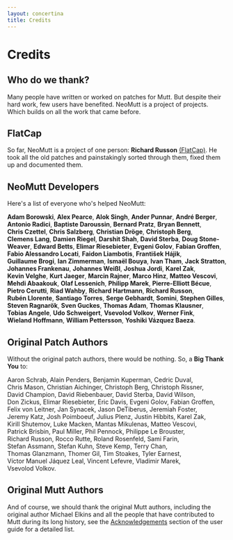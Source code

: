 ```yaml
---
layout: concertina
title: Credits
---
```


Credits
=======

Who do we thank?
----------------

Many people have written or worked on patches for Mutt. But despite
their hard work, few users have benefited. NeoMutt is a project of
projects. Which builds on all the work that came before.

FlatCap
-------

So far, NeoMutt is a project of one person: **Richard Russon**
[(FlatCap)](https://github.com/flatcap). He took all the old patches and
painstakingly sorted through them, fixed them up and documented them.

NeoMutt Developers
------------------

Here's a list of everyone who's helped NeoMutt:

**Adam Borowski**, **Alex Pearce**, **Alok Singh**, **Ander Punnar**,
**André Berger**, **Antonio Radici**, **Baptiste Daroussin**,
**Bernard Pratz**, **Bryan Bennett**, **Chris Czettel**,
**Chris Salzberg**, **Christian Dröge**, **Christoph Berg**,
**Clemens Lang**, **Damien Riegel**, **Darshit Shah**, **David Sterba**,
**Doug Stone-Weaver**, **Edward Betts**, **Elimar Riesebieter**,
**Evgeni Golov**, **Fabian Groffen**, **Fabio Alessandro Locati**,
**Faidon Liambotis**, **František Hájik**, **Guillaume Brogi**,
**Ian Zimmerman**, **Ismaël Bouya**, **Ivan Tham**, **Jack Stratton**,
**Johannes Frankenau**, **Johannes Weißl**, **Joshua Jordi**,
**Karel Zak**, **Kevin Velghe**, **Kurt Jaeger**, **Marcin Rajner**,
**Marco Hinz**, **Matteo Vescovi**, **Mehdi Abaakouk**,
**Olaf Lessenich**, **Philipp Marek**, **Pierre-Elliott Bécue**,
**Pietro Cerutti**, **Riad Wahby**, **Richard Hartmann**,
**Richard Russon**, **Rubén Llorente**, **Santiago Torres**,
**Serge Gebhardt**, **Somini**, **Stephen Gilles**, **Steven Ragnarök**,
**Sven Guckes**, **Thomas Adam**, **Thomas Klausner**,
**Tobias Angele**, **Udo Schweigert**, **Vsevolod Volkov**,
**Werner Fink**, **Wieland Hoffmann**, **William Pettersson**,
**Yoshiki Vázquez Baeza**.

Original Patch Authors
----------------------

Without the original patch authors, there would be nothing. So, a **Big
Thank You** to:

Aaron Schrab, Alain Penders, Benjamin Kuperman, Cedric Duval,
Chris Mason, Christian Aichinger, Christoph Berg, Christoph Rissner,
David Champion, David Riebenbauer, David Sterba, David Wilson,
Don Zickus, Elimar Riesebieter, Eric Davis, Evgeni Golov,
Fabian Groffen, Felix von Leitner, Jan Synacek, Jason DeTiberus,
Jeremiah Foster, Jeremy Katz, Josh Poimboeuf, Julius Plenz,
Justin Hibbits, Karel Zak, Kirill Shutemov, Luke Macken,
Mantas Mikulenas, Matteo Vescovi, Patrick Brisbin, Paul Miller,
Phil Pennock, Philippe Le Brouster, Richard Russon, Rocco Rutte,
Roland Rosenfeld, Sami Farin, Stefan Assmann, Stefan Kuhn, Steve Kemp,
Terry Chan, Thomas Glanzmann, Thomer Gil, Tim Stoakes, Tyler Earnest,
Víctor Manuel Jáquez Leal, Vincent Lefevre, Vladimir Marek,
Vsevolod Volkov.

Original Mutt Authors
---------------------

And of course, we should thank the original Mutt authors, including the
original author Michael Elkins and all the people that have contributed
to Mutt during its long history, see the
[Acknowledgements](/guide/miscellany.html#acknowledgements) section of
the user guide for a detailed list.
